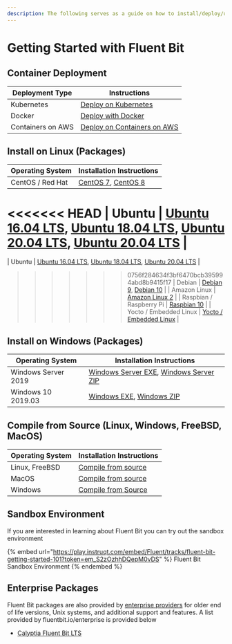 ```yaml
---
description: The following serves as a guide on how to install/deploy/upgrade Fluent Bit
---
```


# Getting Started with Fluent Bit

## Container Deployment

| Deployment Type   | Instructions                                       |
| ----------------- | -------------------------------------------------- |
| Kubernetes        | [Deploy on Kubernetes](kubernetes.md)              |
| Docker            | [Deploy with Docker](docker.md)                    |
| Containers on AWS | [Deploy on Containers on AWS](aws-container.md)    |

## Install on Linux (Packages)

| Operating System       | Installation Instructions                                                                                                                                                                               |
| ---------------------- | ------------------------------------------------------------------------------------------------------------------------------------------------------------------------------------------------------- |
| CentOS / Red Hat       | [CentOS 7](linux/redhat-centos.md), [CentOS 8](linux/redhat-centos.md)                                                                                                                                  |
<<<<<<< HEAD
| Ubuntu                 | [Ubuntu 16.04 LTS](linux/ubuntu.md), [Ubuntu 18.04 LTS](linux/ubuntu.md), [Ubuntu 20.04 LTS](linux/ubuntu.md), [Ubuntu 20.04 LTS](linux/ubuntu.md)                                                      |
=======
| Ubuntu                 | [Ubuntu 16.04 LTS](linux/ubuntu.md), [Ubuntu 18.04 LTS](linux/ubuntu.md), [Ubuntu 20.04 LTS](linux/ubuntu.md)                                                                                           |
>>>>>>> 0756f284634f3bf6470bcb395994abd8b9415f17
| Debian                 | [Debian 9](linux/debian.md), [Debian 10](linux/debian.md)                                                                                                                                               |
| Amazon Linux           | [Amazon Linux 2](linux/amazon-linux.md)                                                                                                                                                                 |
| Raspbian / Raspberry Pi | [Raspbian 10](linux/raspbian-raspberry-pi.md)                                                                                                                                                          |
| Yocto / Embedded Linux | [Yocto / Embedded Linux](yocto-embedded-linux.md)                                                                                                                                                       |

## Install on Windows (Packages)

| Operating System    | Installation Instructions                                                                                                    |
| ------------------- | ---------------------------------------------------------------------------------------------------------------------------- |
| Windows Server 2019 | [Windows Server EXE](windows.md), [Windows Server ZIP](windows.md) |
| Windows 10 2019.03  | [Windows EXE](windows.md), [Windows ZIP](windows.md)               |

## Compile from Source (Linux, Windows, FreeBSD, MacOS)

| Operating System | Installation Instructions                                   |
| ---------------- | ----------------------------------------------------------- |
| Linux, FreeBSD   | [Compile from source](sources/build-and-install.md)         |
| MacOS            | [Compile from source](macos.md)                             |
| Windows          | [Compile from Source](windows.md)                           |

## Sandbox Environment

If you are interested in learning about Fluent Bit you can try out the sandbox environment

{% embed url="https://play.instruqt.com/embed/Fluent/tracks/fluent-bit-getting-started-101?token=em_S2zOzhhDQepM0vDS" %}
Fluent Bit Sandbox Environment
{% endembed %}

## Enterprise Packages

Fluent Bit packages are also provided by [enterprise providers](https://fluentbit.io/enterprise) for older end of life versions, Unix systems, and additional support and features. A list provided by fluentbit.io/enterprise is provided below

* [Calyptia Fluent Bit LTS](https://www.calyptia.com/download)
